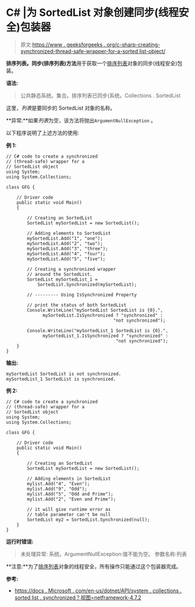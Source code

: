# C# |为 SortedList 对象创建同步(线程安全)包装器

> 原文:[https://www . geeksforgeeks . org/c-sharp-creating-synchronized-thread-safe-wrapper-for-a-sorted list-object/](https://www.geeksforgeeks.org/c-sharp-creating-a-synchronized-thread-safe-wrapper-for-a-sortedlist-object/)

**排序列表。同步(排序列表)方法**用于获取一个[排序列表](https://www.geeksforgeeks.org/c-sortedlist-class/)对象的同步(线程安全)包装。

**语法:**

> 公共静态系统。集合。排序列表已同步(系统。Collections . SortedList

这里，*列表*是要同步的 SortedList 对象的名称。

**异常:**如果*列表*为空，该方法将抛出`ArgumentNullException` 。

以下程序说明了上述方法的使用:

**例 1:**

```
// C# code to create a synchronized
// (thread-safe) wrapper for a
// SortedList object
using System;
using System.Collections;

class GFG {

    // Driver code
    public static void Main()
    {

        // Creating an SortedList
        SortedList mySortedList = new SortedList();

        // Adding elements to SortedList
        mySortedList.Add("1", "one");
        mySortedList.Add("2", "two");
        mySortedList.Add("3", "three");
        mySortedList.Add("4", "four");
        mySortedList.Add("5", "five");

        // Creating a synchronized wrapper
        // around the SortedList.
        SortedList mySortedList_1 = 
            SortedList.Synchronized(mySortedList);

        // --------- Using IsSynchronized Property

        // print the status of both SortedList
        Console.WriteLine("mySortedList SortedList is {0}.",
              mySortedList.IsSynchronized ? "synchronized" : 
                                         "not synchronized");

        Console.WriteLine("mySortedList_1 SortedList is {0}.",
              mySortedList_1.IsSynchronized ? "synchronized" : 
                                          "not synchronized");
    }
}
```

**输出:**

```
mySortedList SortedList is not synchronized.
mySortedList_1 SortedList is synchronized.

```

**例 2:**

```
// C# code to create a synchronized
// (thread-safe) wrapper for a
// SortedList object
using System;
using System.Collections;

class GFG {

    // Driver code
    public static void Main()
    {

        // Creating an SortedList
        SortedList mySortedList = new SortedList();

        // Adding elements in SortedList 
        mylist.Add("4", "Even"); 
        mylist.Add("9", "Odd"); 
        mylist.Add("5", "Odd and Prime"); 
        mylist.Add("2", "Even and Prime"); 

        // it will give runtime error as
        // table parameter can't be null
        SortedList my2 = SortedList.Synchronized(null);
    }
}
```

**运行时错误:**

> 未处理异常:
> 系统。ArgumentNullException:值不能为空。
> 参数名称:列表

**注意:**为了[排序列表](https://www.geeksforgeeks.org/c-sortedlist-class/)对象的线程安全，所有操作只能通过这个包装器完成。

**参考:**

*   [https://docs . Microsoft . com/en-us/dotnet/API/system . collections . sorted list . synchronized？视图=netframework-4.7.2](https://docs.microsoft.com/en-us/dotnet/api/system.collections.sortedlist.synchronized?view=netframework-4.7.2)